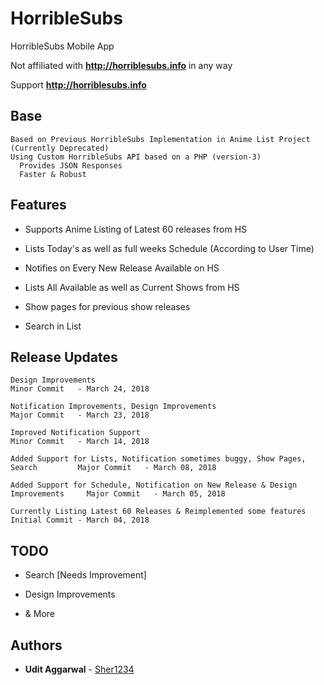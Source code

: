# HorribleSubs
HorribleSubs Mobile App

Not affiliated with **http://horriblesubs.info** in any way

Support **http://horriblesubs.info**

## Base
```
Based on Previous HorribleSubs Implementation in Anime List Project (Currently Deprecated)
Using Custom HorribleSubs API based on a PHP (version-3)
  Provides JSON Responses
  Faster & Robust
```

## Features

* Supports Anime Listing of Latest 60 releases from HS

* Lists Today's as well as full weeks Schedule (According to User Time)

* Notifies on Every New Release Available on HS

* Lists All Available as well as Current Shows from HS

* Show pages for previous show releases

* Search in List


## Release Updates

```
Design Improvements                                                               Minor Commit   - March 24, 2018

Notification Improvements, Design Improvements                                    Major Commit   - March 23, 2018

Improved Notification Support                                                     Minor Commit   - March 14, 2018

Added Support for Lists, Notification sometimes buggy, Show Pages, Search         Major Commit   - March 08, 2018

Added Support for Schedule, Notification on New Release & Design Improvements     Major Commit   - March 05, 2018

Currently Listing Latest 60 Releases & Reimplemented some features                Initial Commit - March 04, 2018
```

## TODO

* Search [Needs Improvement]

* Design Improvements

* &amp; More

## Authors

* **Udit Aggarwal** - [Sher1234](https://github.com/Sher1234)

